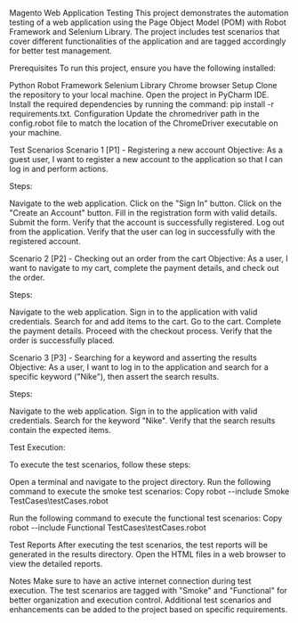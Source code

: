 Magento Web Application Testing
This project demonstrates the automation testing of a web application using the Page Object Model (POM) with Robot Framework and Selenium Library. The project includes test scenarios that cover different functionalities of the application and are tagged accordingly for better test management.

Prerequisites
To run this project, ensure you have the following installed:

Python
Robot Framework
Selenium Library
Chrome browser
Setup
Clone the repository to your local machine.
Open the project in PyCharm IDE.
Install the required dependencies by running the command: pip install -r requirements.txt.
Configuration
Update the chromedriver path in the config.robot file to match the location of the ChromeDriver executable on your machine.

Test Scenarios
Scenario 1 [P1] - Registering a new account
Objective: As a guest user, I want to register a new account to the application so that I can log in and perform actions.

Steps:

Navigate to the web application.
Click on the "Sign In" button.
Click on the "Create an Account" button.
Fill in the registration form with valid details.
Submit the form.
Verify that the account is successfully registered.
Log out from the application.
Verify that the user can log in successfully with the registered account.

Scenario 2 [P2] - Checking out an order from the cart
Objective: As a user, I want to navigate to my cart, complete the payment details, and check out the order.

Steps:

Navigate to the web application.
Sign in to the application with valid credentials.
Search for and add items to the cart.
Go to the cart.
Complete the payment details.
Proceed with the checkout process.
Verify that the order is successfully placed.

Scenario 3 [P3] - Searching for a keyword and asserting the results
Objective: As a user, I want to log in to the application and search for a specific keyword ("Nike"), then assert the search results.

Steps:

Navigate to the web application.
Sign in to the application with valid credentials.
Search for the keyword "Nike".
Verify that the search results contain the expected items.

Test Execution:

To execute the test scenarios, follow these steps:

Open a terminal and navigate to the project directory.
Run the following command to execute the smoke test scenarios:
Copy
robot --include Smoke TestCases\testCases.robot  

Run the following command to execute the functional test scenarios:
Copy
robot --include Functional TestCases\testCases.robot 

Test Reports
After executing the test scenarios, the test reports will be generated in the results directory. Open the HTML files in a web browser to view the detailed reports.

Notes
Make sure to have an active internet connection during test execution.
The test scenarios are tagged with "Smoke" and "Functional" for better organization and execution control.
Additional test scenarios and enhancements can be added to the project based on specific requirements.
